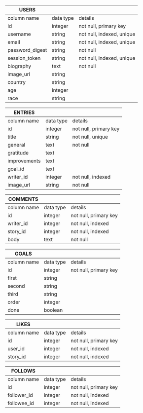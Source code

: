 | USERS           |           |                           |
|-----------------|-----------|---------------------------|
| column name     | data type | details                   |
| id              | integer   | not null, primary key     |
| username        | string    | not null, indexed, unique |
| email           | string    | not null, indexed, unique |
| password_digest | string    | not null                  |
| session_token   | string    | not null, indexed, unique |
| biography       | text      | not null                  |
| image_url       | string    |                           |
| country     | string    |                           |
| age       | integer    |                           |
| race       | string    |                           |


| ENTRIES     |           |                       |
|-------------|-----------|-----------------------|
| column name | data type | details               |
| id          | integer   | not null, primary key |
| title       | string    | not null, unique      |
| general        | text      | not null              |
| gratitude        | text      |            |
| improvements        | text      |            |
| goal_id        | text      |            |
| writer_id   | integer   | not null, indexed     |
| image_url   | string    | not null              |


| COMMENTS     |           |                       |
|--------------|-----------|-----------------------|
| column name  | data type | details               |
| id           | integer   | not null, primary key |
| writer_id    | integer   | not null, indexed     |
| story_id     | integer   | not null, indexed     |
| body         | text      | not null              |


| GOALS     |           |                       |
|--------------|-----------|-----------------------|
| column name  | data type | details               |
| id           | integer   | not null, primary key |
| first        | string    |      |
| second        | string    |      |
| third        | string    |      |
| order        | integer    |      |
| done        | boolean    |      |


| LIKES       |           |                       |
|-------------|-----------|-----------------------|
| column name | data type | details               |
| id          | integer   | not null, primary key |
| user_id     | integer   | not null, indexed     |
| story_id    | integer   | not null, indexed     |



| FOLLOWS       |           |                       |
|---------------|-----------|-----------------------|
| column name   | data type | details               |
| id            | integer   | not null, primary key |
| follower_id   | integer   | not null, indexed     |
| followee_id   | integer   | not null, indexed     |
